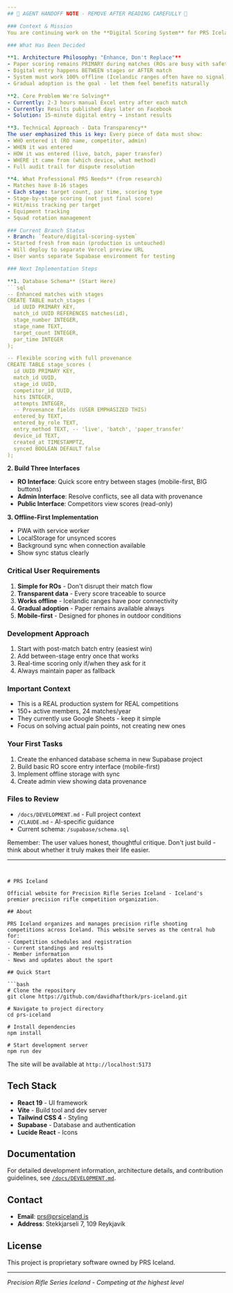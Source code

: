 ```yaml
---
## 🔴 AGENT HANDOFF NOTE - REMOVE AFTER READING CAREFULLY 🔴

### Context & Mission
You are continuing work on the **Digital Scoring System** for PRS Iceland. This is a young rifle shooting club (est. 2021) that currently uses paper scorecards and manual Excel entry. We're building a hybrid paper-digital system that respects their current workflow while solving real pain points.

### What Has Been Decided

**1. Architecture Philosophy: "Enhance, Don't Replace"**
- Paper scoring remains PRIMARY during matches (ROs are busy with safety)
- Digital entry happens BETWEEN stages or AFTER match
- System must work 100% offline (Icelandic ranges often have no signal)
- Gradual adoption is the goal - let them feel benefits naturally

**2. Core Problem We're Solving**
- Currently: 2-3 hours manual Excel entry after each match
- Currently: Results published days later on Facebook
- Solution: 15-minute digital entry → instant results

**3. Technical Approach - Data Transparency**
The user emphasized this is key: Every piece of data must show:
- WHO entered it (RO name, competitor, admin)
- WHEN it was entered
- HOW it was entered (live, batch, paper transfer)
- WHERE it came from (which device, what method)
- Full audit trail for dispute resolution

**4. What Professional PRS Needs** (from research)
- Matches have 8-16 stages
- Each stage: target count, par time, scoring type
- Stage-by-stage scoring (not just final score)
- Hit/miss tracking per target
- Equipment tracking
- Squad rotation management

### Current Branch Status
- Branch: `feature/digital-scoring-system`
- Started fresh from main (production is untouched)
- Will deploy to separate Vercel preview URL
- User wants separate Supabase environment for testing

### Next Implementation Steps

**1. Database Schema** (Start Here)
```sql
-- Enhanced matches with stages
CREATE TABLE match_stages (
  id UUID PRIMARY KEY,
  match_id UUID REFERENCES matches(id),
  stage_number INTEGER,
  stage_name TEXT,
  target_count INTEGER,
  par_time INTEGER
);

-- Flexible scoring with full provenance
CREATE TABLE stage_scores (
  id UUID PRIMARY KEY,
  match_id UUID,
  stage_id UUID,
  competitor_id UUID,
  hits INTEGER,
  attempts INTEGER,
  -- Provenance fields (USER EMPHASIZED THIS)
  entered_by TEXT,
  entered_by_role TEXT,
  entry_method TEXT, -- 'live', 'batch', 'paper_transfer'
  device_id TEXT,
  created_at TIMESTAMPTZ,
  synced BOOLEAN DEFAULT false
);
```

**2. Build Three Interfaces**
- **RO Interface**: Quick score entry between stages (mobile-first, BIG buttons)
- **Admin Interface**: Resolve conflicts, see all data with provenance
- **Public Interface**: Competitors view scores (read-only)

**3. Offline-First Implementation**
- PWA with service worker
- LocalStorage for unsynced scores
- Background sync when connection available
- Show sync status clearly

### Critical User Requirements
1. **Simple for ROs** - Don't disrupt their match flow
2. **Transparent data** - Every score traceable to source
3. **Works offline** - Icelandic ranges have poor connectivity
4. **Gradual adoption** - Paper remains available always
5. **Mobile-first** - Designed for phones in outdoor conditions

### Development Approach
1. Start with post-match batch entry (easiest win)
2. Add between-stage entry once that works
3. Real-time scoring only if/when they ask for it
4. Always maintain paper as fallback

### Important Context
- This is a REAL production system for REAL competitions
- 150+ active members, 24 matches/year
- They currently use Google Sheets - keep it simple
- Focus on solving actual pain points, not creating new ones

### Your First Tasks
1. Create the enhanced database schema in new Supabase project
2. Build basic RO score entry interface (mobile-first)
3. Implement offline storage with sync
4. Create admin view showing data provenance

### Files to Review
- `/docs/DEVELOPMENT.md` - Full project context
- `/CLAUDE.md` - AI-specific guidance
- Current schema: `/supabase/schema.sql`

Remember: The user values honest, thoughtful critique. Don't just build - think about whether it truly makes their life easier.

---
```


# PRS Iceland

Official website for Precision Rifle Series Iceland - Iceland's premier precision rifle competition organization.

## About

PRS Iceland organizes and manages precision rifle shooting competitions across Iceland. This website serves as the central hub for:
- Competition schedules and registration
- Current standings and results  
- Member information
- News and updates about the sport

## Quick Start

```bash
# Clone the repository
git clone https://github.com/davidhafthork/prs-iceland.git

# Navigate to project directory  
cd prs-iceland

# Install dependencies
npm install

# Start development server
npm run dev
```

The site will be available at `http://localhost:5173`

## Tech Stack

- **React 19** - UI framework
- **Vite** - Build tool and dev server
- **Tailwind CSS 4** - Styling
- **Supabase** - Database and authentication
- **Lucide React** - Icons

## Documentation

For detailed development information, architecture details, and contribution guidelines, see [`/docs/DEVELOPMENT.md`](docs/DEVELOPMENT.md).

## Contact

- **Email**: prs@prsiceland.is
- **Address**: Stekkjarseli 7, 109 Reykjavík

## License

This project is proprietary software owned by PRS Iceland.

---

*Precision Rifle Series Iceland - Competing at the highest level*